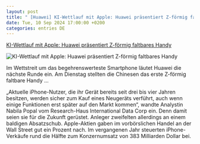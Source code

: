 ```yaml
---
layout: post
title: " [Huawei] KI-Wettlauf mit Apple: Huawei präsentiert Z-förmig faltbares Handy"
date: Tue, 10 Sep 2024 17:00:00 +0200
categories: entries DE
---
```

[KI-Wettlauf mit Apple: Huawei präsentiert Z-förmig faltbares Handy](https://www.manager-magazin.de/unternehmen/iphone16-konkurrent-huawei-praesentiert-z-foermig-faltbares-handy-a-ededd5aa-c80a-40f8-a8cf-d52186c1924b)

![KI-Wettlauf mit Apple: Huawei präsentiert Z-förmig faltbares Handy](https://cdn.prod.www.manager-magazin.de/images/fdb8a9f3-bb3d-4190-abf9-db0f21c3388e_w1200_r1.778_fpx64.67_fpy45.jpg)

Im Wettstreit um das begehrenswerteste Smartphone läutet Huawei die nächste Runde ein. Am Dienstag stellten die Chinesen das erste Z-förmig faltbare Handy ...

„Aktuelle iPhone-Nutzer, die ihr Gerät bereits seit drei bis vier Jahren besitzen, werden sicher zum Kauf eines Neugeräts verführt, auch wenn einige Funktionen erst später auf den Markt kommen“, wandte Analystin Nabila Popal vom Research-Haus International Data Corp ein. Denn damit seien sie für die Zukunft gerüstet. Anleger zweifelten allerdings an einem baldigen Absatzschub. Apple-Aktien gaben im vorbörslichen Handel an der Wall Street gut ein Prozent nach. Im vergangenen Jahr steuerten iPhone-Verkäufe rund die Hälfte zum Konzernumsatz von 383 Milliarden Dollar bei.

